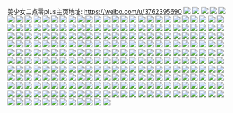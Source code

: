 美少女二点零plus主页地址: https://weibo.com/u/3762395690 
![](https://wx4.sinaimg.cn/mw2000/e0419a2agy1h967gqt9i2j22c0340hdv.jpg) 
![](https://wx4.sinaimg.cn/mw2000/e0419a2agy1h967gscpxxj21gc1gchdt.jpg) 
![](https://wx4.sinaimg.cn/mw2000/e0419a2agy1h967m6lbzyj225c1o01ky.jpg) 
![](https://wx4.sinaimg.cn/mw2000/e0419a2agy1h967go66jdj22801o0kjn.jpg) 
![](https://wx4.sinaimg.cn/mw2000/e0419a2agy1h967gpjgrzj21mc25s4qp.jpg) 
![](https://wx4.sinaimg.cn/mw2000/e0419a2agy1h967gloo80j21jk1jkh6k.jpg) 
![](https://wx4.sinaimg.cn/mw2000/e0419a2agy1h8y3j3u859j21900u0n8w.jpg) 
![](https://wx4.sinaimg.cn/mw2000/e0419a2agy1h8qz10e2arj21qk2bfkjm.jpg) 
![](https://wx4.sinaimg.cn/mw2000/e0419a2agy1h8qz145khfj22re22knpf.jpg) 
![](https://wx4.sinaimg.cn/mw2000/e0419a2agy1h8qz0yoz14j21qk2bfb2a.jpg) 
![](https://wx4.sinaimg.cn/mw2000/e0419a2agy1h8qz1lamkrj22bd338b2c.jpg) 
![](https://wx4.sinaimg.cn/mw2000/e0419a2agy1h8qz1vp6fxj22bd338b2c.jpg) 
![](https://wx4.sinaimg.cn/mw2000/e0419a2agy1h8odm54d1mj20ty12p13f.jpg) 
![](https://wx4.sinaimg.cn/mw2000/e0419a2agy1h88ev42xnsj22tv25vb2a.jpg) 
![](https://wx4.sinaimg.cn/mw2000/e0419a2agy1h88ev5whxhj23402bmu0z.jpg) 
![](https://wx4.sinaimg.cn/mw2000/e0419a2agy1h88ev2nhp7j23402bmqv8.jpg) 
![](https://wx4.sinaimg.cn/mw2000/e0419a2agy1h88evari81j20tp0tq785.jpg) 
![](https://wx4.sinaimg.cn/mw2000/e0419a2agy1h87ioko7xpj21o0280npd.jpg) 
![](https://wx4.sinaimg.cn/mw2000/e0419a2agy1h87iouw417j22bc2bc4qr.jpg) 
![](https://wx4.sinaimg.cn/mw2000/e0419a2agy1h87iopb8dmj22c02c0npe.jpg) 
![](https://wx4.sinaimg.cn/mw2000/e0419a2agy1h87ionui1bj23413411l0.jpg) 
![](https://wx4.sinaimg.cn/mw2000/e0419a2agy1h87iomb2oqj21mz1mz7wh.jpg) 
![](https://wx4.sinaimg.cn/mw2000/e0419a2agy1h87ir1mgosj20qj0px76q.jpg) 
![](https://wx4.sinaimg.cn/mw2000/e0419a2agy1h7ra5yki15j20u012aq61.jpg) 
![](https://wx4.sinaimg.cn/mw2000/e0419a2agy1h7owaz3qw8j20u00sggpv.jpg) 
![](https://wx4.sinaimg.cn/mw2000/e0419a2agy1h7owazzf9wj20tm11p41k.jpg) 
![](https://wx4.sinaimg.cn/mw2000/e0419a2agy1h7owb3rqndj216q0w24bg.jpg) 
![](https://wx4.sinaimg.cn/mw2000/e0419a2agy1h7owb4h4i2j20u00i877j.jpg) 
![](https://wx4.sinaimg.cn/mw2000/e0419a2agy1h7owb6c3ygj20zk1eak62.jpg) 
![](https://wx4.sinaimg.cn/mw2000/e0419a2agy1h7k41s7km0j233m2bohdu.jpg) 
![](https://wx4.sinaimg.cn/mw2000/e0419a2agy1h7k41loku0j23402c0nph.jpg) 
![](https://wx4.sinaimg.cn/mw2000/e0419a2agy1h7k3xp0fcuj23402c0u0z.jpg) 
![](https://wx4.sinaimg.cn/mw2000/e0419a2agy1h7k42c855mj213u0ttk8x.jpg) 
![](https://wx4.sinaimg.cn/mw2000/e0419a2agy1h7k443o80nj23402c0qv6.jpg) 
![](https://wx4.sinaimg.cn/mw2000/e0419a2agy1h7k44d7z36j22801o0hdu.jpg) 
![](https://wx4.sinaimg.cn/mw2000/e0419a2agy1h7k460zv52j22801o0hdt.jpg) 
![](https://wx4.sinaimg.cn/mw2000/e0419a2agy1h6919fq9zwj20xb18eadd.jpg) 
![](https://wx4.sinaimg.cn/mw2000/e0419a2agy1h66n4wrddpj21nv27v1kz.jpg) 
![](https://wx4.sinaimg.cn/mw2000/e0419a2agy1h66n51rkeqj21nv27vu0y.jpg) 
![](https://wx4.sinaimg.cn/mw2000/e0419a2agy1h66n4z0hf0j21nv27vu0y.jpg) 
![](https://wx4.sinaimg.cn/mw2000/e0419a2agy1h61mngkqp2j20u00u0whj.jpg) 
![](https://wx4.sinaimg.cn/mw2000/e0419a2agy1h61mqlbtv7j20u00u0tec.jpg) 
![](https://wx4.sinaimg.cn/mw2000/e0419a2agy1h61mnlzw0cj20u0186tkc.jpg) 
![](https://wx4.sinaimg.cn/mw2000/e0419a2agy1h61mnhhu2xj211h0u0n1w.jpg) 
![](https://wx4.sinaimg.cn/mw2000/e0419a2agy1h61mnitffjj20u0140n3e.jpg) 
![](https://wx4.sinaimg.cn/mw2000/e0419a2agy1h5n16739q8j22bg32gnpd.jpg) 
![](https://wx4.sinaimg.cn/mw2000/e0419a2agy1h5n162le9nj22c03401kz.jpg) 
![](https://wx4.sinaimg.cn/mw2000/e0419a2agy1h5n16c7oi9j22801o0hdt.jpg) 
![](https://wx4.sinaimg.cn/mw2000/e0419a2agy1h5n1a8gkhdj20u016lwje.jpg) 
![](https://wx4.sinaimg.cn/mw2000/e0419a2agy1h5n163gdhaj20zk1be0y7.jpg) 
![](https://wx4.sinaimg.cn/mw2000/e0419a2agy1h5n169juaaj21mj279hdt.jpg) 
![](https://wx4.sinaimg.cn/mw2000/e0419a2agy1h5n16cqfelj21770we4f9.jpg) 
![](https://wx4.sinaimg.cn/mw2000/e0419a2agy1h5n16e8lsvj22c0340b2a.jpg) 
![](https://wx4.sinaimg.cn/mw2000/e0419a2agy1h5n1667drjj21na27cdqr.jpg) 
![](https://wx4.sinaimg.cn/mw2000/e0419a2agy1h08ubdbp4nj21mc25s4qp.jpg) 
![](https://wx4.sinaimg.cn/mw2000/e0419a2agy1h08ubchqypj21mc25s7wh.jpg) 
![](https://wx4.sinaimg.cn/mw2000/e0419a2agy1h08ubbkacjj21mc25shdt.jpg) 
![](https://wx4.sinaimg.cn/mw2000/0046CCZsgy1gvqsomf2ofj61o02804qq02.jpg) 
![](https://wx4.sinaimg.cn/mw2000/0046CCZsgy1gvqsoxy16mj62bo2boe8302.jpg) 
![](https://wx4.sinaimg.cn/mw2000/0046CCZsgy1gvqsoto9fej60rs0kuae902.jpg) 
![](https://wx4.sinaimg.cn/mw2000/0046CCZsgy1gvqsp1u1m8j628y2zyhdz02.jpg) 
![](https://wx4.sinaimg.cn/mw2000/0046CCZsgy1gvqsol26g5j62801o04qq02.jpg) 
![](https://wx4.sinaimg.cn/mw2000/0046CCZsgy1gvqsp4titcj63282ao4qs02.jpg) 
![](https://wx4.sinaimg.cn/mw2000/0046CCZsgy1gvqsoq4ha5j61o0280hdu02.jpg) 
![](https://wx4.sinaimg.cn/mw2000/0046CCZsgy1gvqsop3muzj615o2atu0x02.jpg) 
![](https://wx4.sinaimg.cn/mw2000/0046CCZsgy1gvqsot8k6qj62c03407wj02.jpg) 
![](https://wx4.sinaimg.cn/mw2000/0046CCZsly1guf8x3q3i1j60i618ndnj02.jpg) 
![](https://wx4.sinaimg.cn/mw2000/0046CCZsly1guf8y245ndj627a2hrx6s02.jpg) 
![](https://wx4.sinaimg.cn/mw2000/0046CCZsly1guf8ylobttj615o2aihdt02.jpg) 
![](https://wx4.sinaimg.cn/mw2000/0046CCZsly1guf8yibfltj62c033yhdv02.jpg) 
![](https://wx4.sinaimg.cn/mw2000/0046CCZsly1guf8yofo8cj60wi1ya1kx02.jpg) 
![](https://wx4.sinaimg.cn/mw2000/0046CCZsly1guf8xjgghcj60xc2304qp02.jpg) 
![](https://wx4.sinaimg.cn/mw2000/0046CCZsly1guf8xepisej615o2b9npd02.jpg) 
![](https://wx4.sinaimg.cn/mw2000/0046CCZsly1guf8x4i6qyj60kz0pzafi02.jpg) 
![](https://wx4.sinaimg.cn/mw2000/0046CCZsly1guf8ya3iiaj62z1237e8302.jpg) 
![](https://wx4.sinaimg.cn/mw2000/0046CCZsly1guf8x9a1xrj60xc2xou0x02.jpg) 
![](https://wx4.sinaimg.cn/mw2000/e0419a2aly1grzhc5yulkj22c02c0hdu.jpg) 
![](https://wx4.sinaimg.cn/mw2000/e0419a2aly1grzhawgqoij20rs2z1b2a.jpg) 
![](https://wx4.sinaimg.cn/mw2000/e0419a2aly1grzhckedxjj21uf2lx1kx.jpg) 
![](https://wx4.sinaimg.cn/mw2000/e0419a2aly1grzhbi6zp5j22c033yx6t.jpg) 
![](https://wx4.sinaimg.cn/mw2000/e0419a2aly1grzhch20fqj22c02c0qv6.jpg) 
![](https://wx4.sinaimg.cn/mw2000/e0419a2aly1grzhbw790uj23402c0u0y.jpg) 
![](https://wx4.sinaimg.cn/mw2000/e0419a2aly1grzhbpr6o9j21mq2444qr.jpg) 
![](https://wx4.sinaimg.cn/mw2000/e0419a2agy1gryami6971j21dj1xt7wi.jpg) 
![](https://wx4.sinaimg.cn/mw2000/e0419a2agy1gryaml1txoj20tv0x1ng2.jpg) 
![](https://wx4.sinaimg.cn/mw2000/e0419a2agy1gryankrltaj21mc25skjl.jpg) 
![](https://wx4.sinaimg.cn/mw2000/e0419a2agy1gryam62xwrj22c02c0npe.jpg) 
![](https://wx4.sinaimg.cn/mw2000/e0419a2agy1gryancqn2mj21mc25sx6p.jpg) 
![](https://wx4.sinaimg.cn/mw2000/e0419a2agy1gryamwh0n8j21mc25s4qq.jpg) 
![](https://wx4.sinaimg.cn/mw2000/e0419a2agy1gryan51kbjj21mc25s4qq.jpg) 
![](https://wx4.sinaimg.cn/mw2000/e0419a2agy1gryanxgwfnj22c02c0npe.jpg) 
![](https://wx4.sinaimg.cn/mw2000/e0419a2agy1gryao8ixepj21mc25s4qq.jpg) 
![](https://wx4.sinaimg.cn/mw2000/e0419a2agy1gryaoigcedj21mc25s1ky.jpg) 
![](https://wx4.sinaimg.cn/mw2000/e0419a2agy1gryaonh6kfj22801o01kx.jpg) 
![](https://wx4.sinaimg.cn/mw2000/e0419a2agy1gr383lzb21j21o01uje82.jpg) 
![](https://wx4.sinaimg.cn/mw2000/e0419a2agy1gr383k7u4lj20wi0wib29.jpg) 
![](https://wx4.sinaimg.cn/mw2000/e0419a2agy1gr383ky0xvj21o0240u0x.jpg) 
![](https://wx4.sinaimg.cn/mw2000/e0419a2agy1gqg4wehmdxj22c02c07wh.jpg) 
![](https://wx4.sinaimg.cn/mw2000/e0419a2agy1gqg4w97cnxj225s1mc7wh.jpg) 
![](https://wx4.sinaimg.cn/mw2000/e0419a2agy1gqg4wd3notj22c02c0hcu.jpg) 
![](https://wx4.sinaimg.cn/mw2000/e0419a2agy1gqg4w630pyj225s1mc1ky.jpg) 
![](https://wx4.sinaimg.cn/mw2000/e0419a2agy1gqg4w8hzyej211v11v0zg.jpg) 
![](https://wx4.sinaimg.cn/mw2000/e0419a2agy1gqg4w7w03uj225s1mce82.jpg) 
![](https://wx4.sinaimg.cn/mw2000/e0419a2agy1gqg4wze8erj20rs15o4i3.jpg) 
![](https://wx4.sinaimg.cn/mw2000/e0419a2agy1gq0sctfgbrj225s1mcx24.jpg) 
![](https://wx4.sinaimg.cn/mw2000/e0419a2agy1gq0scsqwc3j23402c0x6t.jpg) 
![](https://wx4.sinaimg.cn/mw2000/e0419a2agy1gq0scr4j0xj21h01tqe81.jpg) 
![](https://wx4.sinaimg.cn/mw2000/e0419a2agy1gq0scu0wz7j225s25shdt.jpg) 
![](https://wx4.sinaimg.cn/mw2000/e0419a2agy1gq0scxamjjj21t61t61kx.jpg) 
![](https://wx4.sinaimg.cn/mw2000/e0419a2agy1gq0scwm6pkj2224224kjl.jpg) 
![](https://wx4.sinaimg.cn/mw2000/e0419a2agy1gpu7udyyvoj22c03407wi.jpg) 
![](https://wx4.sinaimg.cn/mw2000/e0419a2agy1gpu7uh2t9dj22c03407wi.jpg) 
![](https://wx4.sinaimg.cn/mw2000/e0419a2agy1gpu7ulek90j2340340b2c.jpg) 
![](https://wx4.sinaimg.cn/mw2000/e0419a2agy1gpu7uncia6j22c0340x6p.jpg) 
![](https://wx4.sinaimg.cn/mw2000/e0419a2agy1gpu7upzmcqj22c0340u0x.jpg) 
![](https://wx4.sinaimg.cn/mw2000/e0419a2agy1gpu7usyxm4j22c0340hdu.jpg) 
![](https://wx4.sinaimg.cn/mw2000/e0419a2agy1gpu7uw1zdnj22c0340b2a.jpg) 
![](https://wx4.sinaimg.cn/mw2000/e0419a2agy1gpu7uy8y10j22c0340qv6.jpg) 
![](https://wx4.sinaimg.cn/mw2000/e0419a2agy1gpu7v1e12zj22c03401kz.jpg) 
![](https://wx4.sinaimg.cn/mw2000/e0419a2agy1gpu7v5faxsj23402c0npd.jpg) 
![](https://wx4.sinaimg.cn/mw2000/e0419a2agy1gpu7ualnu6j22c0340npe.jpg) 
![](https://wx4.sinaimg.cn/mw2000/e0419a2agy1gpu7v9g8zvj22c03407wi.jpg) 
![](https://wx4.sinaimg.cn/mw2000/e0419a2agy1gpu7vbzvigj22c0340hdv.jpg) 
![](https://wx4.sinaimg.cn/mw2000/e0419a2agy1gpu7uj0qejj21o0280b29.jpg) 
![](https://wx4.sinaimg.cn/mw2000/e0419a2agy1gp1xnvikd5j22c03401ky.jpg) 
![](https://wx4.sinaimg.cn/mw2000/e0419a2agy1gocuhpp66vj23402c0e83.jpg) 
![](https://wx4.sinaimg.cn/mw2000/e0419a2agy1gocuhrw4qfj2340340qv8.jpg) 
![](https://wx4.sinaimg.cn/mw2000/e0419a2agy1gocui0xxp6j23402c0hdv.jpg) 
![](https://wx4.sinaimg.cn/mw2000/e0419a2agy1gocuhv4swkj225s25sqv5.jpg) 
![](https://wx4.sinaimg.cn/mw2000/e0419a2agy1gocuhtuk49j23402c01ky.jpg) 
![](https://wx4.sinaimg.cn/mw2000/e0419a2agy1gocuih37lij21lp241kjm.jpg) 
![](https://wx4.sinaimg.cn/mw2000/e0419a2agy1gocuhxubdej2340340x6p.jpg) 
![](https://wx4.sinaimg.cn/mw2000/e0419a2agy1gocuhl08l4j22yo2yox6p.jpg) 
![](https://wx4.sinaimg.cn/mw2000/e0419a2agy1gocuhwmsx8j21mc25s7wi.jpg) 
![](https://wx4.sinaimg.cn/mw2000/e0419a2agy1gocuictue8j23402c04qr.jpg) 
![](https://wx4.sinaimg.cn/mw2000/e0419a2agy1gocuia1stpj21o01o0x6p.jpg) 
![](https://wx4.sinaimg.cn/mw2000/e0419a2agy1gocui3q7rbj23402c0npf.jpg) 
![](https://wx4.sinaimg.cn/mw2000/e0419a2agy1gocui6p8hwj23402c07wk.jpg) 
![](https://wx4.sinaimg.cn/mw2000/e0419a2agy1gocui4kg5bj20rs15onfd.jpg) 
![](https://wx4.sinaimg.cn/mw2000/e0419a2aly1gnjwhb7tw1j22wo26iqv7.jpg) 
![](https://wx4.sinaimg.cn/mw2000/e0419a2aly1gnjwhc6j7oj22c02c0hdu.jpg) 
![](https://wx4.sinaimg.cn/mw2000/e0419a2aly1gnjwh5u5qxj2340340b2b.jpg) 
![](https://wx4.sinaimg.cn/mw2000/e0419a2aly1gnjwh7vxzsj225s1mcx6p.jpg) 
![](https://wx4.sinaimg.cn/mw2000/e0419a2agy1gngqxxwo0nj20wi1yc4qt.jpg) 
![](https://wx4.sinaimg.cn/mw2000/e0419a2agy1gnfe61lxd0j21mc25shdu.jpg) 
![](https://wx4.sinaimg.cn/mw2000/e0419a2agy1gnfe639gaxj23402c0qv7.jpg) 
![](https://wx4.sinaimg.cn/mw2000/e0419a2agy1gnfe5zu4p3j22032031ky.jpg) 
![](https://wx4.sinaimg.cn/mw2000/e0419a2agy1gnfe5yhsd1j225s1max6p.jpg) 
![](https://wx4.sinaimg.cn/mw2000/e0419a2agy1gncygnv5efj20u0140ai1.jpg) 
![](https://wx4.sinaimg.cn/mw2000/e0419a2agy1gncygmbjt2j20vx0nute8.jpg) 
![](https://wx4.sinaimg.cn/mw2000/e0419a2agy1gncygoyux7j22c033ynpe.jpg) 
![](https://wx4.sinaimg.cn/mw2000/e0419a2agy1gncyglrl3qj21pp1mc4qp.jpg) 
![](https://wx4.sinaimg.cn/mw2000/e0419a2agy1gncygpohz0j20rs1ite0j.jpg) 
![](https://wx4.sinaimg.cn/mw2000/e0419a2agy1gmyu94ooadj22c03407wh.jpg) 
![](https://wx4.sinaimg.cn/mw2000/e0419a2agy1gmyu981npbj22c0340e82.jpg) 
![](https://wx4.sinaimg.cn/mw2000/e0419a2agy1gmyu9b8mh7j22c03404qq.jpg) 
![](https://wx4.sinaimg.cn/mw2000/e0419a2agy1gmyu9e5fgij22c0340kjl.jpg) 
![](https://wx4.sinaimg.cn/mw2000/e0419a2agy1gmyu9fpsmuj20po0gz41n.jpg) 
![](https://wx4.sinaimg.cn/mw2000/e0419a2agy1gmf3afoootj231m287x6r.jpg) 
![](https://wx4.sinaimg.cn/mw2000/e0419a2agy1gmf2mdrbwkj20wi0vntg3.jpg) 
![](https://wx4.sinaimg.cn/mw2000/e0419a2agy1gmf3ahxm7vj22c033zkjl.jpg) 
![](https://wx4.sinaimg.cn/mw2000/e0419a2agy1gmf3anif5tj2340340npf.jpg) 
![](https://wx4.sinaimg.cn/mw2000/e0419a2agy1gmf3aq7xp5j225s25sx6p.jpg) 
![](https://wx4.sinaimg.cn/mw2000/e0419a2agy1gmf3aqxse4j20u210maig.jpg) 
![](https://wx4.sinaimg.cn/mw2000/e0419a2agy1gmf3aaznxej22801o0b2a.jpg) 
![](https://wx4.sinaimg.cn/mw2000/e0419a2agy1gmf2md8glej22c02c01ky.jpg) 
![](https://wx4.sinaimg.cn/mw2000/e0419a2agy1gmf2mf87mcj21yh1z57wh.jpg) 
![](https://wx4.sinaimg.cn/mw2000/e0419a2agy1gmf3arafggj20c80c8752.jpg) 
![](https://wx4.sinaimg.cn/mw2000/e0419a2agy1glzi6sggt2j22801o0qv5.jpg) 
![](https://wx4.sinaimg.cn/mw2000/e0419a2agy1glzi6r7h5ej22c02c0x6r.jpg) 
![](https://wx4.sinaimg.cn/mw2000/e0419a2agy1glzi6ljvagj20rs1mih5b.jpg) 
![](https://wx4.sinaimg.cn/mw2000/e0419a2agy1glzi6ou8z7j22c02c0b2a.jpg) 
![](https://wx4.sinaimg.cn/mw2000/e0419a2agy1glzi6timwjj225s1mcu0x.jpg) 
![](https://wx4.sinaimg.cn/mw2000/e0419a2agy1glzi6u3tlzj20dv0ck3yn.jpg) 
![](https://wx4.sinaimg.cn/mw2000/e0419a2agy1glzi6uhjwuj20u00u0n7m.jpg) 
![](https://wx4.sinaimg.cn/mw2000/e0419a2agy1glc61n4aenj22801o0e81.jpg) 
![](https://wx4.sinaimg.cn/mw2000/e0419a2agy1glc61p1phej22801o0b29.jpg) 
![](https://wx4.sinaimg.cn/mw2000/e0419a2agy1glc61kurb8j22801o0e81.jpg) 
![](https://wx4.sinaimg.cn/mw2000/e0419a2agy1glc61rak3lj22801o0e81.jpg) 
![](https://wx4.sinaimg.cn/mw2000/e0419a2agy1gl17z8ir34j20so0qowh7.jpg) 
![](https://wx4.sinaimg.cn/mw2000/e0419a2agy1gk8visbgzgj21jk15ohbr.jpg) 
![](https://wx4.sinaimg.cn/mw2000/e0419a2agy1gk8vit4wiwj20rs1it1c9.jpg) 
![](https://wx4.sinaimg.cn/mw2000/e0419a2agy1gk8virgut3j21j925s1kx.jpg) 
![](https://wx4.sinaimg.cn/mw2000/e0419a2agy1gk8vitzu3xj21400u0dpb.jpg) 
![](https://wx4.sinaimg.cn/mw2000/e0419a2agy1gjzmrudnclj21mc2607wj.jpg) 
![](https://wx4.sinaimg.cn/mw2000/e0419a2agy1gjzmrgi30oj20rs1su7wh.jpg) 
![](https://wx4.sinaimg.cn/mw2000/e0419a2agy1gjzmu8lyidj21o02801kz.jpg) 
![](https://wx4.sinaimg.cn/mw2000/e0419a2agy1gjzmrzphvqj21o01o07wh.jpg) 
![](https://wx4.sinaimg.cn/mw2000/e0419a2agy1gjzmsnqm6sj22801o01l0.jpg) 
![](https://wx4.sinaimg.cn/mw2000/e0419a2agy1gjzmscdxxjj21o0280e82.jpg) 
![](https://wx4.sinaimg.cn/mw2000/e0419a2agy1gjzmst3aapj20py25s7wh.jpg) 
![](https://wx4.sinaimg.cn/mw2000/e0419a2agy1gjzmqv0fnmj21mc25snpd.jpg) 
![](https://wx4.sinaimg.cn/mw2000/e0419a2agy1gjzmraxpn9j21mc25skjo.jpg) 
![](https://wx4.sinaimg.cn/mw2000/e0419a2agy1gjri4m5dz3j20m80b40vg.jpg) 
![](https://wx4.sinaimg.cn/mw2000/e0419a2agy1gin5oek6u9j22801o0kjl.jpg) 
![](https://wx4.sinaimg.cn/mw2000/e0419a2agy1ght1boxv9cj20rs1vc7uw.jpg) 
![](https://wx4.sinaimg.cn/mw2000/e0419a2agy1ghirqzzfltj22361o0txo.jpg) 
![](https://wx4.sinaimg.cn/mw2000/e0419a2agy1ghirqz4uz3j22c02c0kjl.jpg) 
![](https://wx4.sinaimg.cn/mw2000/e0419a2agy1ghe21ll03dj21mc25se82.jpg) 
![](https://wx4.sinaimg.cn/mw2000/e0419a2agy1ghe21nbcr3j21o01o0x6p.jpg) 
![](https://wx4.sinaimg.cn/mw2000/e0419a2agy1ghe21pth9ej21o01o0qv5.jpg) 
![](https://wx4.sinaimg.cn/mw2000/e0419a2agy1ghe21ojmstj21o01o0x6p.jpg) 
![](https://wx4.sinaimg.cn/mw2000/e0419a2agy1gh6kkeq342j216o1kux6p.jpg) 
![](https://wx4.sinaimg.cn/mw2000/e0419a2agy1gh6kkghjv9j22c0340b29.jpg) 
![](https://wx4.sinaimg.cn/mw2000/e0419a2agy1gh6kkcjd08j21g21g31kx.jpg) 
![](https://wx4.sinaimg.cn/mw2000/e0419a2agy1gh6kkjd725j23402c01kx.jpg) 
![](https://wx4.sinaimg.cn/mw2000/e0419a2agy1gh6kkky16bj21o01o0e0v.jpg) 
![](https://wx4.sinaimg.cn/mw2000/e0419a2agy1gh4j59ttl1j20u00u011d.jpg) 
![](https://wx4.sinaimg.cn/mw2000/e0419a2agy1ggvbneg037j20hy1baqnl.jpg) 
![](https://wx4.sinaimg.cn/mw2000/e0419a2agy1ggogu0lm4nj20u0140gqq.jpg) 
![](https://wx4.sinaimg.cn/mw2000/e0419a2agy1ggogu06sjcj20u0140aeh.jpg) 
![](https://wx4.sinaimg.cn/mw2000/e0419a2agy1gg7cmxubm8j22c02c0u0y.jpg) 
![](https://wx4.sinaimg.cn/mw2000/e0419a2agy1gg7cmz6wtmj22c02c0hdt.jpg) 
![](https://wx4.sinaimg.cn/mw2000/e0419a2agy1gg7cn06b69j21r51bc4qp.jpg) 
![](https://wx4.sinaimg.cn/mw2000/e0419a2agy1gg7cn77r3zj22c02c07wi.jpg) 
![](https://wx4.sinaimg.cn/mw2000/e0419a2agy1gg7cmuepqwj22c02c0x6q.jpg) 
![](https://wx4.sinaimg.cn/mw2000/e0419a2agy1gg7cn11vhnj225s1mcb29.jpg) 
![](https://wx4.sinaimg.cn/mw2000/e0419a2agy1gg7cn8wrkcj22c02c0hdu.jpg) 
![](https://wx4.sinaimg.cn/mw2000/e0419a2agy1gg7cnangx7j22c02c0e82.jpg) 
![](https://wx4.sinaimg.cn/mw2000/e0419a2agy1gg7cnciy5aj23402c0qv6.jpg) 
![](https://wx4.sinaimg.cn/mw2000/e0419a2agy1gg7cnevea1j22c02c0e82.jpg) 
![](https://wx4.sinaimg.cn/mw2000/e0419a2agy1gg7cn30m47j23402c0e83.jpg) 
![](https://wx4.sinaimg.cn/mw2000/e0419a2agy1gg7cngxn1hj22c02c0x6q.jpg) 
![](https://wx4.sinaimg.cn/mw2000/e0419a2agy1gg7cnj3lpuj22c02c04qq.jpg) 
![](https://wx4.sinaimg.cn/mw2000/e0419a2agy1gg7cnkxhy4j22c02c0hdu.jpg) 
![](https://wx4.sinaimg.cn/mw2000/e0419a2agy1gg7cnnlwjnj22c03404qr.jpg) 
![](https://wx4.sinaimg.cn/mw2000/e0419a2agy1gg7cn4bkqvj225s1mcnpd.jpg) 
![](https://wx4.sinaimg.cn/mw2000/e0419a2agy1gg7cnpgelwj21o41tyb2a.jpg) 
![](https://wx4.sinaimg.cn/mw2000/e0419a2agy1gg7cmvv2ppj21mc25se81.jpg) 
![](https://wx4.sinaimg.cn/mw2000/e0419a2agy1gfkmhm0nnjj22c02c0u0y.jpg) 
![](https://wx4.sinaimg.cn/mw2000/e0419a2agy1gfkmhjflzrj20u01hcanu.jpg) 
![](https://wx4.sinaimg.cn/mw2000/e0419a2agy1gfkmhrfwuwj20rw0rw0va.jpg) 
![](https://wx4.sinaimg.cn/mw2000/e0419a2agy1gfkmhqv402j21kw16oe83.jpg) 
![](https://wx4.sinaimg.cn/mw2000/e0419a2agy1gfkmhmz2p9j20v90ng497.jpg) 
![](https://wx4.sinaimg.cn/mw2000/e0419a2agy1gfkmhny1v8j21jk1m3x1j.jpg) 
![](https://wx4.sinaimg.cn/mw2000/e0419a2agy1gezyab181kj20tz0svx5u.jpg) 
![](https://wx4.sinaimg.cn/mw2000/e0419a2agy1gezyacw1oqj20ts12k4qp.jpg) 
![](https://wx4.sinaimg.cn/mw2000/e0419a2agy1gezyae4b9hj20lk0pdtnh.jpg) 
![](https://wx4.sinaimg.cn/mw2000/e0419a2aly1gepzovxwwwj22c03407wj.jpg) 
![](https://wx4.sinaimg.cn/mw2000/e0419a2aly1gepzowv0o2j21mc1mc4qp.jpg) 
![](https://wx4.sinaimg.cn/mw2000/e0419a2aly1gepzoxn658j20u00junp1.jpg) 
![](https://wx4.sinaimg.cn/mw2000/e0419a2aly1gepzou1j5pj215o15edq0.jpg) 
![](https://wx4.sinaimg.cn/mw2000/e0419a2agy1gen61l4wkpj20dm04gjro.jpg) 
![](https://wx4.sinaimg.cn/mw2000/e0419a2agy1gemly7yp3pj215o15oq5r.jpg) 
![](https://wx4.sinaimg.cn/mw2000/e0419a2agy1gejq29yhjjj21mc25sb29.jpg) 
![](https://wx4.sinaimg.cn/mw2000/e0419a2agy1gegqfhd4tpj22801o0b2a.jpg) 
![](https://wx4.sinaimg.cn/mw2000/e0419a2agy1gegqeo5iyzj21o01o0x2m.jpg) 
![](https://wx4.sinaimg.cn/mw2000/e0419a2agy1gegqfih038j225s1mcnhj.jpg) 
![](https://wx4.sinaimg.cn/mw2000/e0419a2agy1gegqhorq14j21mc25s4qp.jpg) 
![](https://wx4.sinaimg.cn/mw2000/e0419a2agy1gegqgt36yfj21o01o0axd.jpg) 
![](https://wx4.sinaimg.cn/mw2000/e0419a2agy1gegqhng2svj22801o0x4q.jpg) 
![](https://wx4.sinaimg.cn/mw2000/e0419a2agy1gegqhmdgcgj225s1mcha1.jpg) 
![](https://wx4.sinaimg.cn/mw2000/e0419a2agy1geakxnsosvj218g0sggsc.jpg) 
![](https://wx4.sinaimg.cn/mw2000/e0419a2aly1ge7po392p4j22c02c07wj.jpg) 
![](https://wx4.sinaimg.cn/mw2000/e0419a2aly1ge51fum52hj21vo0v9u11.jpg) 
![](https://wx4.sinaimg.cn/mw2000/e0419a2agy1ge2gagns7sj21vo0v97wm.jpg) 
![](https://wx4.sinaimg.cn/mw2000/e0419a2agy1ge1gppzt65j21o01o0b29.jpg) 
![](https://wx4.sinaimg.cn/mw2000/e0419a2aly1gdzl4l6zvqj22c0340qv7.jpg) 
![](https://wx4.sinaimg.cn/mw2000/e0419a2aly1gdzl4mc37pj20mj1414qp.jpg) 
![](https://wx4.sinaimg.cn/mw2000/e0419a2aly1gdzl4nx61tj23402c0hdv.jpg) 
![](https://wx4.sinaimg.cn/mw2000/e0419a2aly1gdzl4jatgrj21400u04qp.jpg) 
![](https://wx4.sinaimg.cn/mw2000/e0419a2aly1gdybiiw6eqj21400u0b29.jpg) 
![](https://wx4.sinaimg.cn/mw2000/e0419a2aly1gdy5xghtdhj20k00jy7ca.jpg) 
![](https://wx4.sinaimg.cn/mw2000/e0419a2aly1gdwyu8sk0aj21o01o0b2a.jpg) 
![](https://wx4.sinaimg.cn/mw2000/e0419a2aly1gdwyu7mp7xj21o01o0kjl.jpg) 
![](https://wx4.sinaimg.cn/mw2000/e0419a2aly1gdwyua1iwnj21o01o07wi.jpg) 
![](https://wx4.sinaimg.cn/mw2000/e0419a2aly1gdwyubl8rlj20rs1jk7vx.jpg) 
